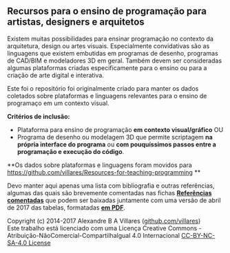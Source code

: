 ## Recursos para o ensino de programação para artistas, designers e arquitetos

Existem muitas possibilidades para ensinar programação no contexto da arquitetura, design ou artes visuais. Especialmente convidativas são as linguagens que existem embutidas em programas de desenho, programas de CAD/BIM e modeladores 3D em geral. Também devem ser consideradas algumas plataformas criadas especificamente para o ensino ou para a criação de arte digital e interativa. 

Este foi o repositório foi originalmente criado para manter os dados coletados sobre plataformas e linguagens relevantes para o ensino de programaço em um contexto visual.

**Critérios de inclusão:**
* Plataforma para ensino de programação **em contexto visual/gráfico** 
OU
* Programa de desenho ou modelagem 3D que permite scriptagem **na própria interface do programa** ou **com pouquíssimos passos entre a programação e execução do código**.

**Os dados sobre plataformas e linguagens foram movidos para https://github.com/villares/Resources-for-teaching-programming **

Devo manter aqui apenas uma lista com bibliografia e outras referências, algumas das quais são brevemente comentadas nas fichas **[Referências comentadas](http://gumroad.com/l/LrVZ)** que podem ser baixadas juntamente com uma versão de abril de 2017 das tabelas, formatadas **[em PDF](http://gumroad.com/l/LrVZ)**. 

Copyright (c) 2014-2017 Alexandre B A Villares ([github.com/villares](https://github.com/villares))<br/>
Este trabalho está licenciado com uma Licença Creative Commons - Atribuição-NãoComercial-CompartilhaIgual 4.0 Internacional [CC-BY-NC-SA-4.0 License](https://creativecommons.org/licenses/by-nc-sa/4.0/)

